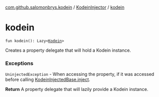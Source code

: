 [com.github.salomonbrys.kodein](../index.md) / [KodeinInjector](index.md) / [kodein](.)

# kodein

`fun kodein(): Lazy<`[`Kodein`](../-kodein/index.md)`>`

Creates a property delegate that will hold a Kodein instance.

### Exceptions

`UninjectedException` - When accessing the property, if it was accessed before calling [KodeinInjectedBase.inject](../-kodein-injected-base/inject.md).

**Return**
A property delegate that will lazily provide a Kodein instance.

